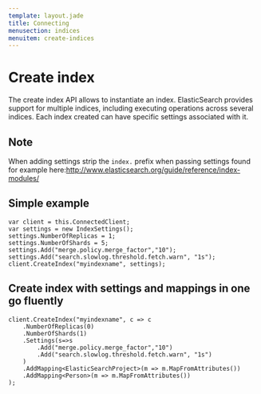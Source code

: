 ```yaml
---
template: layout.jade
title: Connecting
menusection: indices
menuitem: create-indices
---
```



# Create index 
The create index API allows to instantiate an index. ElasticSearch provides support for multiple indices, including executing operations across several indices. Each index created can have specific settings associated with it.

## Note 
When adding settings strip the `index.` prefix when passing settings found for example here:http://www.elasticsearch.org/guide/reference/index-modules/

## Simple example

	var client = this.ConnectedClient;
	var settings = new IndexSettings();
	settings.NumberOfReplicas = 1;
	settings.NumberOfShards = 5;
	settings.Add("merge.policy.merge_factor","10");
	settings.Add("search.slowlog.threshold.fetch.warn", "1s");
	client.CreateIndex("myindexname", settings);


## Create index with settings and mappings in one go fluently

	client.CreateIndex("myindexname", c => c
		.NumberOfReplicas(0)
		.NumberOfShards(1)
		.Settings(s=>s
			.Add("merge.policy.merge_factor","10")
			.Add("search.slowlog.threshold.fetch.warn", "1s")
		)   
		.AddMapping<ElasticSearchProject>(m => m.MapFromAttributes())
		.AddMapping<Person>(m => m.MapFromAttributes())
	);


